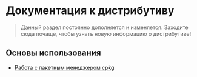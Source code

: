 # Документация к дистрибутиву

> Данный раздел постоянно дополняется и изменяется. Заходите сюда почаще, чтобы узнать новую информацию о дистрибутиве!

## Основы использования
* [Работа с пакетным менеджером cpkg](cpkg.md)
